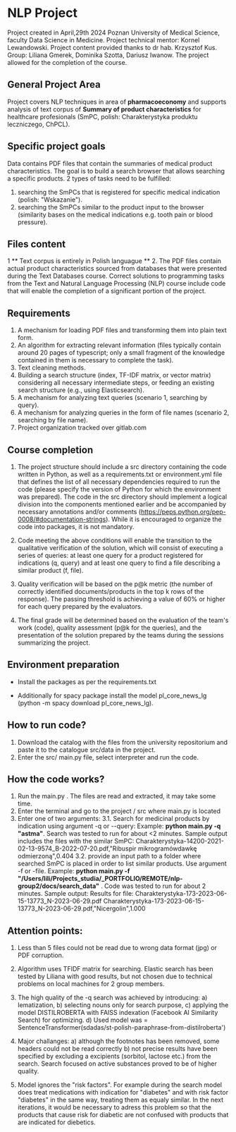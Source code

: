 # NLP Project

Project created in April,29th 2024
Poznan University of Medical Science, faculty Data Science in Medicine. 
Project technical mentor: Kornel Lewandowski. 
Project content provided thanks to dr hab. Krzysztof Kus. 
Group: Liliana Gmerek, Dominika Szotta, Dariusz Iwanow. 
The project allowed for the completion of the course.

## General Project Area

Project covers NLP techniques in area of **pharmacoeconomy** and supports analysis of text corpus of **Summary of product characteristics** for healthcare profesionals (SmPC, polish: Charakterystyka produktu leczniczego, ChPCL).

## Specific project goals

Data contains PDF files that contain the summaries of medical product characteristics. The goal is to build a search browser that allows searching a specific products. 2 types of tasks need to be fulfilled:
1. searching the SmPCs that is registered for specific medical indication (polish: "Wskazanie").
2. searching the SmPCs similar to the product input to the browser (similarity bases on the medical indications e.g. tooth pain or blood pressure).

## Files content

1 ** Text corpus is entirely in Polish languague ** 
2. The PDF files contain actual product characteristics sourced from databases that were presented during the Text Databases course. Correct solutions to programming tasks from the Text and Natural Language Processing (NLP) course include code that will enable the completion of a significant portion of the project.


## Requirements

1. A mechanism for loading PDF files and transforming them into plain text form.
2. An algorithm for extracting relevant information (files typically contain around 20 pages of typescript; only a small fragment of the knowledge contained in them is necessary to complete the task).
3. Text cleaning methods.
4. Building a search structure (index, TF-IDF matrix, or vector matrix) considering all necessary intermediate steps, or feeding an existing search structure (e.g., using Elasticsearch).
5. A mechanism for analyzing text queries (scenario 1, searching by query).
6. A mechanism for analyzing queries in the form of file names (scenario 2, searching by file name).
7. Project organization tracked over gitlab.com


## Course completion

1. The project structure should include a src directory containing the code written in Python, as well as a requirements.txt or environment.yml file that defines the list of all necessary dependencies required to run the code (please specify the version of Python for which the environment was prepared). The code in the src directory should implement a logical division into the components mentioned earlier and be accompanied by necessary annotations and/or comments (https://peps.python.org/pep-0008/#documentation-strings). While it is encouraged to organize the code into packages, it is not mandatory.

2. Code meeting the above conditions will enable the transition to the qualitative verification of the solution, which will consist of executing a series of queries: at least one query for a product registered for indications (q, query) and at least one query to find a file describing a similar product (f, file).
3. Quality verification will be based on the p@k metric (the number of correctly identified documents/products in the top k rows of the response). The passing threshold is achieving a value of 60% or higher for each query prepared by the evaluators.
4. The final grade will be determined based on the evaluation of the team's work (code), quality assessment (p@k for the queries), and the presentation of the solution prepared by the teams during the sessions summarizing the project.



## Environment preparation

- Install the packages as per the requirements.txt

- Additionally for spacy package install the model pl_core_news_lg (python -m spacy download pl_core_news_lg).


## How to run code?

1. Download the catalog with the files from the university repositorium and paste it to the catalogue src/data in the project.
2. Enter the src/ main.py file, select interpreter and run the code.


## How the code works?

1. Run the main.py . The files are read and extracted, it may take some time.
2. Enter the terminal and go to the project / src where main.py is located
3. Enter one of two arguments:
    3.1. Search for medicinal products by indication using argument -q or --query:
    Example: **python main.py -q "astma"**. Search was tested to run for about <2 minutes. Sample output includes the files with the similar SmPC: Charakterystyka-14200-2021-02-13-9574_B-2022-07-20.pdf,"Ribuspir mikrogramówdawkę odmierzoną",0.404 
    3.2. provide an input path to a folder where searched SmPC is placed in order to list similar products. Use argument -f or -file. Example: **python main.py -f "/Users/lili/Projects_studia/_PORTFOLIO/REMOTE/nlp-group2/docs/search_data"** . Code was tested to run for about 2 minutes. Sample output: Results for file: Charakterystyka-173-2023-06-15-13773_N-2023-06-29.pdf Charakterystyka-173-2023-06-15-13773_N-2023-06-29.pdf,"Nicergolin",1.000

## Attention points:

1. Less than 5 files could not be read due to wrong data format (jpg) or PDF corruption.
2. Algorithm uses TFIDF matrix for searching. Elastic search has been tested by Liliana with good results, but not chosen due to technical problems on local machines for 2 group members. 
3. The high quality of the -q search was achieved by introducing: 
    a) lematization, 
    b) selecting nouns only for search purpose, 
    c) applying the model DISTILROBERTA with FAISS indexation (Facebook AI Similarity Search) for optimizing. 
    d) Used model was = SentenceTransformer(sdadas/st-polish-paraphrase-from-distilroberta')
4. Major challanges: 
    a) although the footnotes has been removed, some headers could not be read correctly
    b) not precise results have been specified by excluding a excipients (sorbitol, lactose etc.) from the search. Search focused on active substances proved to be of higher quality.

5. Model ignores the "risk factors". For example during the search model does treat medications with indication for "diabetes" and with risk factor "diabetes" in the same way, treating them as equaly similar. In the next iterations, it would be necessary to adress this problem so that the products that cause risk for diabetic are not confused with products that are indicated for diebetics.
